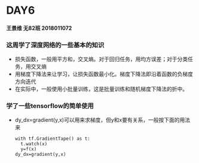 # DAY6

#### 王景维 无82班 2018011072

### 这周学了深度网络的一些基本的知识

* 损失函数，一般用平方和，交叉熵。对于回归任务，用均方误差；对于分类任务，用交叉熵
* 用梯度下降法来让学习，让损失函数最小化。梯度下降法即沿着函数的负梯度方向迭代
* 在实际中，一般使用小批量训练，这是批量训练和随机梯度下降法的折中。

### 学了一些tensorflow的简单使用

* dy_dx=gradient(y,x)可以用来求梯度，但y和x要有关系，一般按下面的用法来

  ```
  with tf.GradientTape() as t:
  	t.watch(x)
  	y=f(x)
  dy_dx=gradient(y,x)
  ```

  

